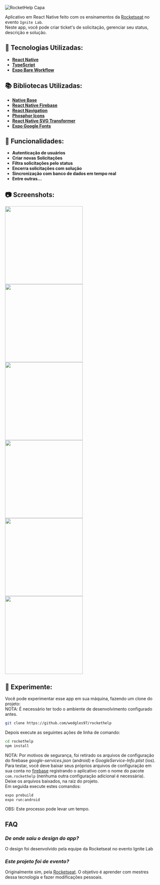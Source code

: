 ![RocketHelp Capa](.github/RocketHelpOriginal.png)

Aplicativo em React Native feito com os ensinamentos da [Rocketseat](https://rocketseat.com.br/) no evento ```Ignite Lab```.  
Neste app, você pode criar ticket's de solicitação, gerenciar seu status, descrição e solução.

## 🚀 Tecnologias Utilizadas:

- **[React Native](https://reactnative.dev/)**
- **[TypeScript](https://www.typescriptlang.org/)**
- **[Expo Bare Workflow](https://docs.expo.dev/bare/exploring-bare-workflow/)**


## 📚 Bibliotecas Utilizadas:

- **[Native Base](https://nativebase.io/)**
- **[React Native Firebase](https://rnfirebase.io/)**
- **[React Navigation](https://reactnavigation.org/)**
- **[Phosphor Icons](https://github.com/duongdev/phosphor-react-native)**
- **[React Native SVG Transformer](https://github.com/kristerkari/react-native-svg-transformer)**
- **[Expo Google Fonts](https://github.com/expo/google-fonts)**

## 🧮 Funcionalidades:

- **Autenticação de usuários**
- **Criar novas Solicitações**
- **Filtra solicitações pelo status**
- **Encerra solicitações com solução**
- **Sincronização com banco de dados em tempo real**
- **Entre outras...**

## 📷 Screenshots:

<div style="">
  <img src="src/assets/screenshots/Screenshot_1.png" width="256px"/> 
  <img src="src/assets/screenshots/Screenshot_2.png" width="256px"/> 
  <img src="src/assets/screenshots/Screenshot_3.png" width="256px"/> 
  <img src="src/assets/screenshots/Screenshot_4.png" width="256px"/> 
  <img src="src/assets/screenshots/Screenshot_5.png" width="256px"/> 
  <img src="src/assets/screenshots/Screenshot_6.png" width="256px"/> 
</div>

## 🧪 Experimente:

Você pode experimentar esse app em sua máquina, fazendo um clone do projeto:   
NOTA: É necessário ter todo o ambiente de desenvolvimento configurado antes.
```bash 
git clone https://github.com/wedgles97/rockethelp   
```
Depois execute as seguintes ações de linha de comando:
```bash
cd rockethelp
npm install
```
NOTA: Por motivos de segurança, foi retirado os arquivos de configuração do firebase *google-services.json* (android) e *GoogleService-Info.plist* (ios). Para testar, você deve baixar seus próprios arquivos de configuração em sua conta no [firebase](https://console.firebase.google.com/) registrando o aplicativo com o nome do pacote ```com.rockethelp``` (nenhuma outra configuração adicional é necessária).   
Deixe os arquivos baixados, na raiz do projeto.   
Em seguida execute estes comandos:
```bash
expo prebuild
expo run:android
```
OBS: Este processo pode levar um tempo.   

## FAQ 

### *De onde saiu o design do app?*

O design foi desenvolvido pela equipe da Rocketseat no evento Ignite Lab

### *Este projeto foi de evento?*

Originalmente sim, pela [Rocketseat](https://www.rocketseat.com.br/). O objetivo é aprender com mestres dessa tecnologia e fazer modificações pessoais.